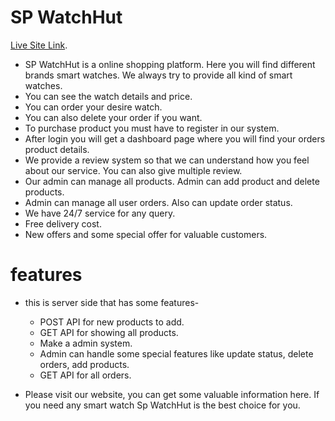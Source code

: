 # SP WatchHut

[Live Site Link](https://spwatchhut.web.app/).

* SP WatchHut is a online shopping platform. Here you will find different brands smart watches. We always try to provide all kind of smart watches.
* You can see the watch details and price.
* You can order your desire watch.
* You can also delete your order if you want.
* To purchase product you must have to register in our system.
* After login you will get a dashboard page where you will find your orders product details.
* We provide a review system so that we can understand how you feel about our service. You can also give multiple review.
* Our admin can manage all products. Admin can add product and delete products.
* Admin can manage all user orders. Also can update order status.
* We have 24/7 service for any query.
* Free delivery cost.
* New offers and some special offer for valuable customers.

# features
- this is server side that has some features- 
    - POST API for new products to add.
    - GET API for showing all products.
    - Make a admin system.
    - Admin can handle some special features like update status, delete orders, add products.
    - GET API for all orders.
    
- Please visit our website, you can get some valuable information here. If you need any smart watch Sp WatchHut is the best choice for you.